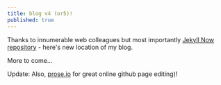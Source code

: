```yaml
---
title: blog v4 (or5)!
published: true
---
```


Thanks to innumerable web colleagues but most importantly [Jekyll Now repository](https://github.com/barryclark/jekyll-now) - here's new location of my blog. 

More to come...

Update: Also, [prose.io](http://prose.io) for great online github page editing)!
